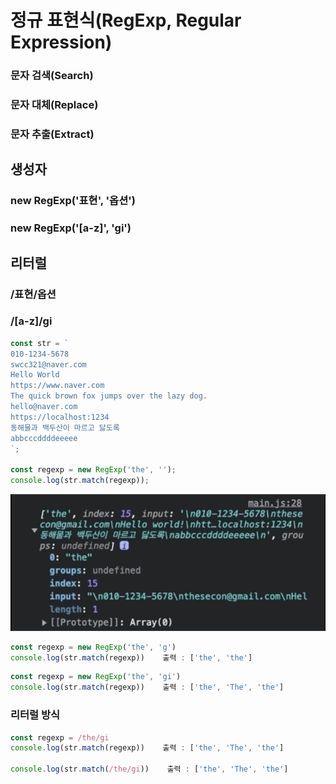 # 정규 표현식(RegExp, Regular Expression)

### 문자 검색(Search)

### 문자 대체(Replace)

### 문자 추출(Extract)

## 생성자

### new RegExp('표현', '옵션')

### new RegExp('[a-z]', 'gi')

## 리터럴

### /표현/옵션

### /[a-z]/gi

```javascript
const str = `
010-1234-5678
swcc321@naver.com
Hello World
https://www.naver.com
The quick brown fox jumps over the lazy dog.
hello@naver.com
https://localhost:1234
동해물과 백두산이 마르고 닳도록
abbcccddddeeeee
`;

const regexp = new RegExp('the', '');
console.log(str.match(regexp));
```

![Jo](../JSImg/the.png)

```javascript
const regexp = new RegExp('the', 'g')
console.log(str.match(regexp))    출력 : ['the', 'the']
```

```javascript
const regexp = new RegExp('the', 'gi')
console.log(str.match(regexp))    출력 : ['the', 'The', 'the']
```

### 리터럴 방식

```javascript
const regexp = /the/gi
console.log(str.match(regexp))    출력 : ['the', 'The', 'the']

console.log(str.match(/the/gi))    출력 : ['the', 'The', 'the']
```
